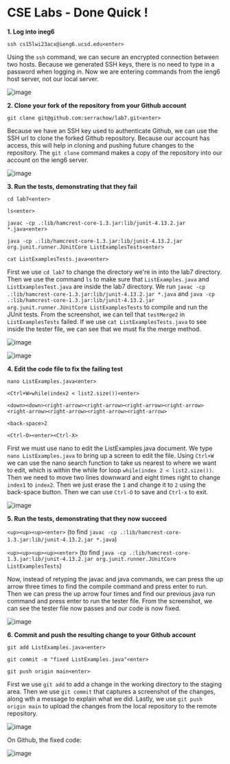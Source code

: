 # CSE Labs - Done Quick !

**1. Log into ineg6**

`ssh cs15lwi23acx@ieng6.ucsd.edu<enter>`

Using the `ssh` command, we can secure an encrypted connection between two hosts. Because we generated SSH keys, there is no need to type in a password when logging in. Now we are entering commands from the ieng6 host server, not our local server. 

![image](https://user-images.githubusercontent.com/105563729/221442861-4fd85e15-edac-4c84-a657-1b79c254861f.png)

**2. Clone your fork of the repository from your Github account**

`git clone git@github.com:serrachow/lab7.git<enter>`

Because we have an SSH key used to authenticate Github, we can use the SSH url to clone the forked Github repository. Because our account has access, this will help in cloning and pushing future changes to the repository. The `git clone` command makes a copy of the repository into our account on the ieng6 server.

![image](https://user-images.githubusercontent.com/105563729/221443194-4ffc921f-d178-40fd-b0d7-25ebb0cc3bfa.png)

**3. Run the tests, demonstrating that they fail**

`cd lab7<enter>`

`ls<enter>`

`javac -cp .:lib/hamcrest-core-1.3.jar:lib/junit-4.13.2.jar *.java<enter>`

`java -cp .:lib/hamcrest-core-1.3.jar:lib/junit-4.13.2.jar org.junit.runner.JUnitCore ListExamplesTests<enter>`

`cat ListExamplesTests.java<enter>`

First we use `cd lab7` to change the directory we're in into the lab7 directory. Then we use the command `ls` to make sure that `ListExamples.java` and `ListExamplesTest.java` are inside the lab7 directory. We run `javac -cp .:lib/hamcrest-core-1.3.jar:lib/junit-4.13.2.jar *.java` and `java -cp .:lib/hamcrest-core-1.3.jar:lib/junit-4.13.2.jar org.junit.runner.JUnitCore ListExamplesTests` to compile and run the JUnit tests. From the screenshot, we can tell that `testMerge2` in `ListExamplesTests` failed. If we use `cat ListExamplesTests.java` to see inside the tester file, we can see that we must fix the merge method.

![image](https://user-images.githubusercontent.com/105563729/221443431-4b8894d9-659c-49a3-8038-68101287ef07.png)

![image](https://user-images.githubusercontent.com/105563729/221443566-9d3bde6f-6b70-4c0c-90e6-85ce8a6acfbb.png)

**4. Edit the code file to fix the failing test**

`nano ListExamples.java<enter>`

`<Ctrl+W>while(index2 < list2.size())<enter>`

`<down><down><right-arrow><right-arrow><right-arrow><right-arrow><right-arrow><right-arrow><right-arrow><right-arrow>`

`<back-space>2`

`<Ctrl-O><enter><Ctrl-X>`

First we must use nano to edit the ListExamples.java document. We type `nano ListExamples.java` to bring up a screen to edit the file. Using `Ctrl+W` we can use the nano search function to take us nearest to where we want to edit, which is within the while for loop `while(index 2 < list2.size())`. Then we need to move two lines downward and eight times right to change `index1` to `index2`. Then we just erase the `1` and change it to `2` using the back-space button. Then we can use `Ctrl-O` to save and `Ctrl-x` to exit.

![image](https://user-images.githubusercontent.com/105563729/221443789-0831e24c-c945-4da5-a545-2943fdf52675.png)

**5. Run the tests, demonstrating that they now succeed**

`<up><up><up><enter>`
(to find `javac -cp .:lib/hamcrest-core-1.3.jar:lib/junit-4.13.2.jar *.java`)

`<up><up><up><up><enter>`
(to find `java -cp .:lib/hamcrest-core-1.3.jar:lib/junit-4.13.2.jar org.junit.runner.JUnitCore ListExamplesTests`)

Now, instead of retyping the javac and java commands, we can press the up arrow three times to find the compile command and press enter to run. Then we can press the up arrow four times and find our previous java run command and press enter to run the tester file. From the screenshot, we can see the tester file now passes and our code is now fixed. 

![image](https://user-images.githubusercontent.com/105563729/221443989-342ef232-2167-4a8c-b4e5-a584492d1cc1.png)

**6. Commit and push the resulting change to your Github account**

`git add ListExamples.java<enter>`

`git commit -m "fixed ListExamples.java"<enter>`

`git push origin main<enter>`

First we use `git add` to add a change in the working directory to the staging area. Then we use `git commit` that captures a screenshot of the changes, along wth a message to explain what we did. Lastly, we use `git push origin main` to upload the changes from the local repository to the remote repository. 

![image](https://user-images.githubusercontent.com/105563729/221444293-08490736-8eb4-42eb-b11e-9616a481ccdf.png)

On Github, the fixed code:

![image](https://user-images.githubusercontent.com/105563729/221444461-71dd41bf-5839-4e32-8ee6-e7ea67a8932e.png)

